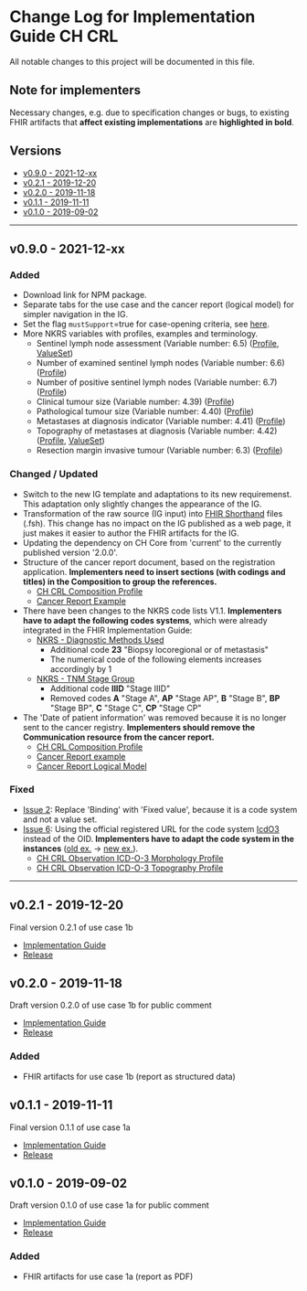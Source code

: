# Change Log for Implementation Guide CH CRL
All notable changes to this project will be documented in this file.   

## Note for implementers 
Necessary changes, e.g. due to specification changes or bugs, to existing FHIR artifacts that **affect existing implementations** are **highlighted in bold**.

## Versions    
  - [v0.9.0 - 2021-12-xx](#v090---2021-12-xx)
  - [v0.2.1 - 2019-12-20](#v021---2019-12-20)
  - [v0.2.0 - 2019-11-18](#v020---2019-11-18)
  - [v0.1.1 - 2019-11-11](#v011---2019-11-11)
  - [v0.1.0 - 2019-09-02](#v010---2019-09-02)
 
********************************
## v0.9.0 - 2021-12-xx
 
### Added
* Download link for NPM package.
* Separate tabs for the use case and the cancer report (logical model) for simpler navigation in the IG.
* Set the flag `mustSupport`=true for case-opening criteria, see [here](http://build.fhir.org/ig/ahdis/ch-crl/index.html#case-opening-criteria-and-mustsupport).
* More NKRS variables with profiles, examples and terminology.
   * Sentinel lymph node assessment (Variable number: 6.5) ([Profile](http://build.fhir.org/ig/ahdis/ch-crl/StructureDefinition-ch-crl-observation-sentinellymphnodeassessment.html), [ValueSet](http://build.fhir.org/ig/ahdis/ch-crl/ValueSet-nkrs-sentinellymphnodeassessment.html))
   * Number of examined sentinel lymph nodes (Variable number: 6.6) ([Profile](http://build.fhir.org/ig/ahdis/ch-crl/StructureDefinition-ch-crl-observation-numberexaminedsentinellymphnodes.html))
   * Number of positive sentinel lymph nodes (Variable number: 6.7) ([Profile](http://build.fhir.org/ig/ahdis/ch-crl/StructureDefinition-ch-crl-observation-numberpositivesentinellymphnodes.html))
   * Clinical tumour size (Variable number: 4.39) ([Profile](http://build.fhir.org/ig/ahdis/ch-crl/StructureDefinition-ch-crl-observation-clinicaltumoursize.html))
   * Pathological tumour size (Variable number: 4.40) ([Profile](http://build.fhir.org/ig/ahdis/ch-crl/StructureDefinition-ch-crl-observation-pathologicaltumoursize.html))   
   * Metastases at diagnosis indicator (Variable number: 4.41) ([Profile](http://build.fhir.org/ig/ahdis/ch-crl/StructureDefinition-ch-crl-observation-metastasesatdiagnosisindicator.html))  
   * Topography of metastases at diagnosis (Variable number: 4.42) ([Profile](http://build.fhir.org/ig/ahdis/ch-crl/StructureDefinition-ch-crl-observation-topographymetastasesatdiagnosis.html), [ValueSet](http://build.fhir.org/ig/ahdis/ch-crl/ValueSet-nkrs-topographymetastasesatdiagnosis.html))
   * Resection margin invasive tumour (Variable number: 6.3) ([Profile](http://build.fhir.org/ig/ahdis/ch-crl/StructureDefinition-ch-crl-observation-resectionmargininvasivetumour.html))  

### Changed / Updated
* Switch to the new IG template and adaptations to its new requiremenst. This adaptation only slightly changes the appearance of the IG.
* Transformation of the raw source (IG input) into [FHIR Shorthand](http://build.fhir.org/ig/HL7/fhir-shorthand/) files (.fsh). This change has no impact on the IG published as a web page, it just makes it easier to author the FHIR artifacts for the IG.
* Updating the dependency on CH Core from 'current' to the currently published version '2.0.0'.
* Structure of the cancer report document, based on the registration application. **Implementers need to insert sections (with codings and titles) in the Composition to group the references.**
   * [CH CRL Composition Profile](http://build.fhir.org/ig/ahdis/ch-crl/StructureDefinition-ch-crl-composition.html) 
   * [Cancer Report Example](http://build.fhir.org/ig/ahdis/ch-crl/Bundle-BundleStructuredData.html)
* There have been changes to the NKRS code lists V1.1. **Implementers have to adapt the following codes systems**, which were already integrated in the FHIR Implementation Guide: 
   * [NKRS - Diagnostic Methods Used](http://build.fhir.org/ig/ahdis/ch-crl/CodeSystem-nkrs-diagnosticmethodsused.html)
      * Additional code **23** "Biopsy locoregional or of metastasis"
      * The numerical code of the following elements increases accordingly by 1
   * [NKRS - TNM Stage Group](http://build.fhir.org/ig/ahdis/ch-crl/CodeSystem-nkrs-tnmstagegroup.html) 
      * Additional code **IIID** "Stage IIID"
      * Removed codes **A** "Stage A", **AP** "Stage AP", **B** "Stage B", **BP** "Stage BP", **C** "Stage C", **CP** "Stage CP"
* The 'Date of patient information' was removed because it is no longer sent to the cancer registry. **Implementers should remove the Communication resource from the cancer report.**
   * [CH CRL Composition Profile](http://build.fhir.org/ig/ahdis/ch-crl/StructureDefinition-ch-crl-composition.html)
   * [Cancer Report example](http://build.fhir.org/ig/ahdis/ch-crl/Bundle-BundleStructuredData.html)
   * [Cancer Report Logical Model](http://build.fhir.org/ig/ahdis/ch-crl/logicalmodel.html)

 
### Fixed
* [Issue 2](https://github.com/ahdis/ch-crl/issues/2): Replace 'Binding' with 'Fixed value', because it is a code system and not a value set.
* [Issue 6](https://github.com/ahdis/ch-crl/issues/6): Using the official registered URL for the code system [IcdO3](https://terminology.hl7.org/CodeSystem-icd-o-3.html) instead of the OID. **Implementers have to adapt the code system in the instances** ([old ex.](https://fhir.ch/ig/ch-crl/0.2.1/Observation-ICD-O-3-Morphology.json.html) -> [new ex.](http://build.fhir.org/ig/ahdis/ch-crl/Observation-ICD-O-3-Morphology.html)).
   * [CH CRL Observation ICD-O-3 Morphology Profile](http://build.fhir.org/ig/ahdis/ch-crl/StructureDefinition-ch-crl-observation-icdo3morphology.html)
   * [CH CRL Observation ICD-O-3 Topography Profile](http://build.fhir.org/ig/ahdis/ch-crl/StructureDefinition-ch-crl-observation-icdo3topography.html) 


*************************

## v0.2.1 - 2019-12-20
Final version 0.2.1 of use case 1b
* [Implementation Guide](https://fhir.ch/ig/ch-crl/0.2.1/index.html)
* [Release](https://github.com/ahdis/ch-crl/releases/tag/v0.2.1)



## v0.2.0 - 2019-11-18		
Draft version 0.2.0 of use case 1b for public comment
* [Implementation Guide](https://fhir.ch/ig/ch-crl/0.2.0/index.html)
* [Release](https://github.com/ahdis/ch-crl/releases/tag/v0.2.0)

### Added
* FHIR artifacts for use case 1b (report as structured data)



## v0.1.1 - 2019-11-11
Final version 0.1.1 of use case 1a
* [Implementation Guide](https://fhir.ch/ig/ch-crl/0.1.1/index.html)
* [Release](https://github.com/ahdis/ch-crl/releases/tag/v0.1.1)



## v0.1.0 - 2019-09-02
Draft version 0.1.0 of use case 1a for public comment
* [Implementation Guide](https://fhir.ch/ig/ch-crl/0.1.0/index.html)
* [Release](https://github.com/ahdis/ch-crl/releases/tag/v0.1.0)

### Added
* FHIR artifacts for use case 1a (report as PDF)